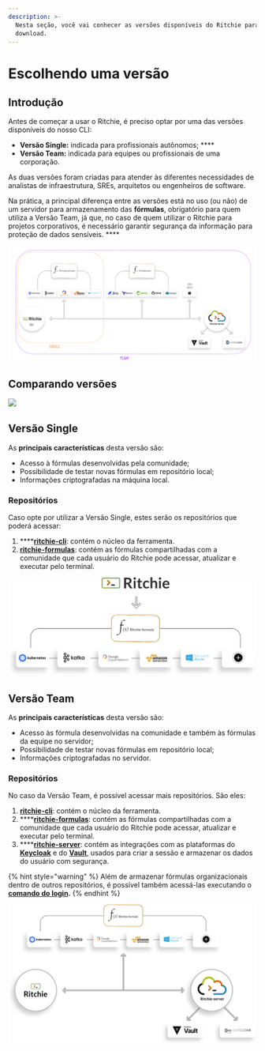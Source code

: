```yaml
---
description: >-
  Nesta seção, você vai conhecer as versões disponíveis do Ritchie para fazer
  download.
---
```


# Escolhendo uma versão

## Introdução 

Antes de começar a usar o Ritchie, é preciso optar por uma das versões disponíveis do nosso CLI: 

* **Versão Single:** indicada para profissionais autônomos;  ****
* **Versão Team:** indicada para equipes ou profissionais de uma corporação. 

As duas versões foram criadas para atender às diferentes necessidades de analistas de infraestrutura, SREs, arquitetos ou engenheiros de software.  

Na prática, a principal diferença entre as versões está no uso \(ou não\) de um servidor para armazenamento das **fórmulas**, obrigatório para quem utiliza a Versão Team, já que, no caso de quem utilizar o Ritchie para projetos corporativos, é necessário garantir segurança da informação para proteção de dados sensíveis.  ****

![Arquitetura das vers&#xF5;es single e team](../.gitbook/assets/team-and-single%20%282%29.png)

## **Comparando versões** 

![](https://lh6.googleusercontent.com/6WycqFS-dLVCO5BMaxlsl8oTXb975a4tDpsyDn3n9JIsX4p0iO-D3klivsZVBBrbYBggRBZNdAtp3k1WX9liAVn6C1VfAqcqrcsXR8iXE20xGuxs3kFvLofWlRkq0Tqocej3Bfrd)

## Versão Single 

As **principais características** desta versão são: 

* Acesso à fórmulas desenvolvidas pela comunidade;
* Possibilidade de testar novas fórmulas em repositório local;
* Informações criptografadas na máquina local. 

### Repositórios 

Caso opte por utilizar a Versão Single, estes serão os repositórios que poderá acessar: 

1. \*\*\*\*[**ritchie-cli**](https://github.com/ZupIT/ritchie-cli): contém o núcleo da ferramenta. 
2. [**ritchie-formulas**](https://github.com/ZupIT/ritchie-formulas): contém as fórmulas compartilhadas com a comunidade que cada usuário do Ritchie pode acessar, atualizar e executar pelo terminal.



![Arquitetura da vers&#xE3;o single](../.gitbook/assets/single-ritchie.png)



## Versão Team 

As **principais características** desta versão são: 

* Acesso às fórmula desenvolvidas na comunidade e também às fórmulas da equipe no servidor;
* Possibilidade de testar novas fórmulas em repositório local;
* Informações criptografadas no servidor.

### Repositórios

No caso da Versão Team, é possível acessar mais repositórios. São eles: 

1. [**ritchie-cli**](https://github.com/ZupIT/ritchie-cli): contém o núcleo da ferramenta. 
2. \*\*\*\*[**ritchie-formulas**](https://github.com/ZupIT/ritchie-formulas): contém as fórmulas compartilhadas com a comunidade que cada usuário do Ritchie pode acessar, atualizar e executar pelo terminal. 
3. \*\*\*\*[**ritchie-server**](https://github.com/ZupIT/ritchie-server): contém as integrações com as plataformas do [**Keycloak**](https://www.keycloak.org/) e do [**Vault**](https://www.vaultproject.io/), usados para criar a sessão e armazenar os dados do usuário com segurança. 

{% hint style="warning" %}
Além de armazenar fórmulas organizacionais dentro de outros repositórios, é possível também acessá-las executando o [**comando do login**](https://docs.ritchiecli.io/v/doc-portuguese/arquitetura-do-sistema-1/seguranca#comando-do-login)**.**
{% endhint %}

![Arquitetura da vers&#xE3;o team](../.gitbook/assets/team-ritchie-white.png)

